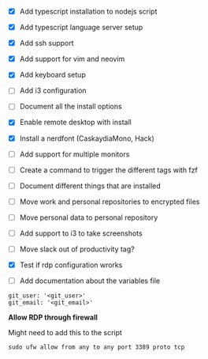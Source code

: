 - [x] Add typescript installation to nodejs script
- [x] Add typescript language server setup 
- [x] Add ssh support
- [x] Add support for vim and neovim
- [x] Add keyboard setup
- [ ] Add i3 configuration
- [ ] Document all the install options
- [x] Enable remote desktop with install
- [x] Install a nerdfont (CaskaydiaMono, Hack)
- [ ] Add support for multiple monitors
- [ ] Create a command to trigger the different tags with fzf
- [ ] Document different things that are installed
- [ ] Move work and personal repositories to encrypted files
- [ ] Move personal data to personal repository
- [ ] Add support to i3 to take screenshots
- [ ] Move slack out of productivity tag?

- [x] Test if rdp configuration wrorks
- [ ] Add documentation about the variables file
```
git_user: '<git_user>'
git_email: '<git_email>'
```

**Allow RDP through firewall**

Might need to add this to the script
```
sudo ufw allow from any to any port 3389 proto tcp
``` 
